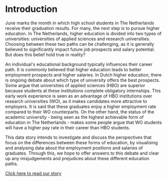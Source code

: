 # Introduction
June marks the month in which high school students in The Netherlands receive their graduation results. For many, the next step is to pursue higher education. In The Netherlands, higher education is divided into two types of universities: universities of applied sciences and research universities.  Choosing between these two paths can be challenging, as it is generally believed to significantly impact future job prospects and salary potential. But does this belief hold true in reality?

An individual's educational background typically influences their career path. It is commonly believed that higher education leads to better employment prospects and higher salaries. In Dutch higher education, there is ongoing debate about which type of university offers the best prospects. Some argue that universities of applied sciences (HBO) are superior because students at these institutions complete obligatory internships. This early work experience is seen as an advantage of HBO institutions over research universities (WO), as it makes candidates more attractive to employers. It is said that these graduates enjoy a higher employment rate compared to their WO counterparts. On the other hand, the status of the academic university - being seen as the highest achievable form of education in The Netherlands - makes some people argue that WO students will have a higher pay rate in their career than HBO students.

This data story intends to investigate and discuss the perspectives that focus on the differences between these forms of education, by visualising and analysing data about the employment positions and salaries of graduates. Through this, we hope to offer answers to this debate and clear up any misjudgements and prejudices about these different education paths.

[Click here to read our story](https://julianemone.github.io/IV_KI1/docs/story.html)